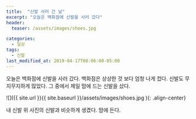```yaml
---
title:  "신발 사러 간 날"
excerpt: "오늘은 백화점에 신발을 사러 갔다"
header:
  teaser: /assets/images/shoes.jpg

categories:
  - 일상
tags:
  - 신발
last_modified_at: 2019-04-17T08:06:00-05:00
---
```


오늘은 백화점에 신발을 사러 갔다. 백화점은 상상한 것 보다 엄청 나게 컸다.
신발도 무지무지하게 많았다. 그 중에서 제일 맘에 드는 신발을 샀다.

![]({{ site.url }}{{ site.baseurl }}/assets/images/shoes.jpg   ){: .align-center}

내 신발 위 사진의 신발과 비슷하게 생겼다. 맘에 든다.
